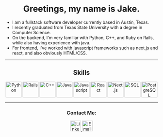 <h1 align="center">Greetings, my name is Jake.</h1>

* I am a fullstack software developer currently based in Austin, Texas.
* I recently graduated from Texas State University with a degree in Computer Science.
* On the backend, I'm very familiar with Python, C++, and Ruby on Rails, while also having experience with java.
* For frontend, I've worked with javascript frameworks such as next.js and react, and also obviously HTML/CSS.
<hr />

<h2 align="center">Skills </h2>
<div align="center">
	<img alt="Python" src="https://raw.githubusercontent.com/jtj60/landing-page/main/Python.png" width="52" />
	<img alt="Rails" src="https://raw.githubusercontent.com/jtj60/landing-page/main/rails.png" width="52" />
	<img alt="C++" src="https://raw.githubusercontent.com/jtj60/landing-page/main/c++.png" width="52" />
	<img alt="Java" src="https://raw.githubusercontent.com/jtj60/landing-page/main/java.png" width="52" />
	<img alt="Javascript" src="https://raw.githubusercontent.com/jtj60/landing-page/main/Javascript.png" width="52" />
	<img alt="React" src="https://raw.githubusercontent.com/jtj60/landing-page/main/React.js.png" width="52" />
	<img alt="Next.js" src="https://raw.githubusercontent.com/jtj60/landing-page/main/Next.js.png" width="52" />
	<img alt="SQL" src="https://raw.githubusercontent.com/jtj60/landing-page/main/sql.png" width="52" />
	<img alt="PostgreSQL" src="https://raw.githubusercontent.com/jtj60/landing-page/main/PostgreSQL.png" width="52" />
</div>
<hr />

<h3 align="center">Contact Me: </h3>
<div align="center">
<a target="blank" href="https://linkedin.com/in/jacob---johnson">
	<img src="https://raw.githubusercontent.com/jtj60/landing-page/main/Linkedin.png" width="35" alt="Linkedin Logo"/>
</a>
<a href="mailto:jaketjohnson97@gmail.com">
	<img src="https://raw.githubusercontent.com/jtj60/landing-page/main/Email.png" width="35" alt="Email Logo"/>
</a>
</div>
